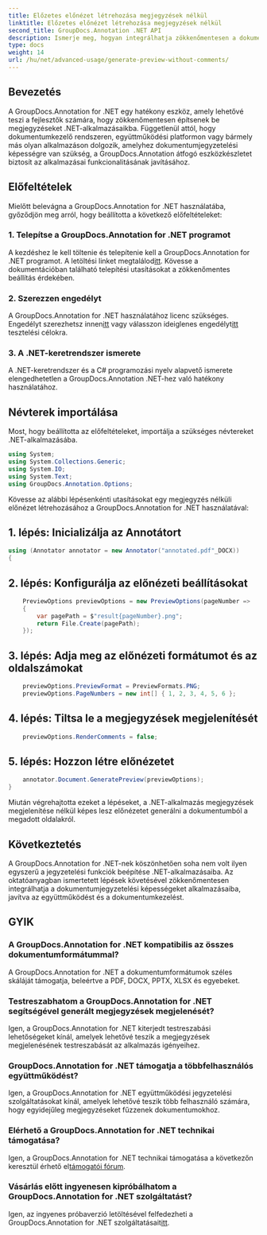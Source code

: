 ```yaml
---
title: Előzetes előnézet létrehozása megjegyzések nélkül
linktitle: Előzetes előnézet létrehozása megjegyzések nélkül
second_title: GroupDocs.Annotation .NET API
description: Ismerje meg, hogyan integrálhatja zökkenőmentesen a dokumentumfeljegyzési képességeket .NET-alkalmazásaiba a GroupDocs.Annotation for .NET segítségével.
type: docs
weight: 14
url: /hu/net/advanced-usage/generate-preview-without-comments/
---
```

## Bevezetés
A GroupDocs.Annotation for .NET egy hatékony eszköz, amely lehetővé teszi a fejlesztők számára, hogy zökkenőmentesen építsenek be megjegyzéseket .NET-alkalmazásaikba. Függetlenül attól, hogy dokumentumkezelő rendszeren, együttműködési platformon vagy bármely más olyan alkalmazáson dolgozik, amelyhez dokumentumjegyzetelési képességre van szükség, a GroupDocs.Annotation átfogó eszközkészletet biztosít az alkalmazásai funkcionalitásának javításához.
## Előfeltételek
Mielőtt belevágna a GroupDocs.Annotation for .NET használatába, győződjön meg arról, hogy beállította a következő előfeltételeket:
### 1. Telepítse a GroupDocs.Annotation for .NET programot
 A kezdéshez le kell töltenie és telepítenie kell a GroupDocs.Annotation for .NET programot. A letöltési linket megtalálod[itt](https://releases.groupdocs.com/annotation/net/). Kövesse a dokumentációban található telepítési utasításokat a zökkenőmentes beállítás érdekében.
### 2. Szerezzen engedélyt
 A GroupDocs.Annotation for .NET használatához licenc szükséges. Engedélyt szerezhetsz innen[itt](https://purchase.groupdocs.com/buy) vagy válasszon ideiglenes engedélyt[itt](https://purchase.groupdocs.com/temporary-license/) tesztelési célokra.
### 3. A .NET-keretrendszer ismerete
A .NET-keretrendszer és a C# programozási nyelv alapvető ismerete elengedhetetlen a GroupDocs.Annotation .NET-hez való hatékony használatához.

## Névterek importálása
Most, hogy beállította az előfeltételeket, importálja a szükséges névtereket .NET-alkalmazásába.

```csharp
using System;
using System.Collections.Generic;
using System.IO;
using System.Text;
using GroupDocs.Annotation.Options;
```

Kövesse az alábbi lépésenkénti utasításokat egy megjegyzés nélküli előnézet létrehozásához a GroupDocs.Annotation for .NET használatával:
## 1. lépés: Inicializálja az Annotátort
```csharp
using (Annotator annotator = new Annotator("annotated.pdf"_DOCX))
{
```
## 2. lépés: Konfigurálja az előnézeti beállításokat
```csharp
    PreviewOptions previewOptions = new PreviewOptions(pageNumber =>
    {
        var pagePath = $"result{pageNumber}.png";
        return File.Create(pagePath);
    });
```
## 3. lépés: Adja meg az előnézeti formátumot és az oldalszámokat
```csharp
    previewOptions.PreviewFormat = PreviewFormats.PNG;
    previewOptions.PageNumbers = new int[] { 1, 2, 3, 4, 5, 6 };
```
## 4. lépés: Tiltsa le a megjegyzések megjelenítését
```csharp
    previewOptions.RenderComments = false;
```
## 5. lépés: Hozzon létre előnézetet
```csharp
    annotator.Document.GeneratePreview(previewOptions);
}
```
Miután végrehajtotta ezeket a lépéseket, a .NET-alkalmazás megjegyzések megjelenítése nélkül képes lesz előnézetet generálni a dokumentumból a megadott oldalakról.

## Következtetés
A GroupDocs.Annotation for .NET-nek köszönhetően soha nem volt ilyen egyszerű a jegyzetelési funkciók beépítése .NET-alkalmazásaiba. Az oktatóanyagban ismertetett lépések követésével zökkenőmentesen integrálhatja a dokumentumjegyzetelési képességeket alkalmazásaiba, javítva az együttműködést és a dokumentumkezelést.
## GYIK
### A GroupDocs.Annotation for .NET kompatibilis az összes dokumentumformátummal?
A GroupDocs.Annotation for .NET a dokumentumformátumok széles skáláját támogatja, beleértve a PDF, DOCX, PPTX, XLSX és egyebeket.
### Testreszabhatom a GroupDocs.Annotation for .NET segítségével generált megjegyzések megjelenését?
Igen, a GroupDocs.Annotation for .NET kiterjedt testreszabási lehetőségeket kínál, amelyek lehetővé teszik a megjegyzések megjelenésének testreszabását az alkalmazás igényeihez.
### GroupDocs.Annotation for .NET támogatja a többfelhasználós együttműködést?
Igen, a GroupDocs.Annotation for .NET együttműködési jegyzetelési szolgáltatásokat kínál, amelyek lehetővé teszik több felhasználó számára, hogy egyidejűleg megjegyzéseket fűzzenek dokumentumokhoz.
### Elérhető a GroupDocs.Annotation for .NET technikai támogatása?
 Igen, a GroupDocs.Annotation for .NET technikai támogatása a következőn keresztül érhető el[támogatói fórum](https://forum.groupdocs.com/c/annotation/10).
### Vásárlás előtt ingyenesen kipróbálhatom a GroupDocs.Annotation for .NET szolgáltatást?
 Igen, az ingyenes próbaverzió letöltésével felfedezheti a GroupDocs.Annotation for .NET szolgáltatásait[itt](https://releases.groupdocs.com/).
